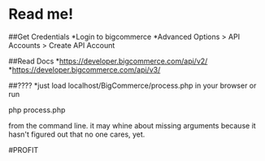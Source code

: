 Read me!
========================
##Get Credentials
*Login to bigcommerce
*Advanced Options > API Accounts > Create API Account

##Read Docs
*https://developer.bigcommerce.com/api/v2/
*https://developer.bigcommerce.com/api/v3/


##????
*just load localhost/BigCommerce/process.php in your browser or run

php process.php

from the command line.  it may whine about missing arguments because it hasn't figured out that no one cares, yet.

#PROFIT
